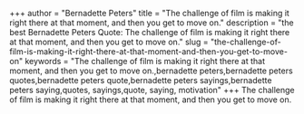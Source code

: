 +++
author = "Bernadette Peters"
title = "The challenge of film is making it right there at that moment, and then you get to move on."
description = "the best Bernadette Peters Quote: The challenge of film is making it right there at that moment, and then you get to move on."
slug = "the-challenge-of-film-is-making-it-right-there-at-that-moment-and-then-you-get-to-move-on"
keywords = "The challenge of film is making it right there at that moment, and then you get to move on.,bernadette peters,bernadette peters quotes,bernadette peters quote,bernadette peters sayings,bernadette peters saying,quotes, sayings,quote, saying, motivation"
+++
The challenge of film is making it right there at that moment, and then you get to move on.
